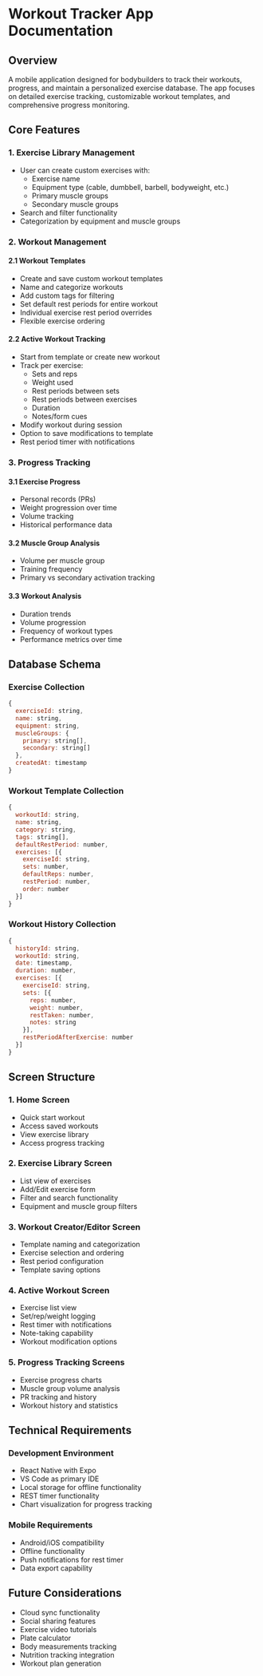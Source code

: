 # Workout Tracker App Documentation

## Overview
A mobile application designed for bodybuilders to track their workouts, progress, and maintain a personalized exercise database. The app focuses on detailed exercise tracking, customizable workout templates, and comprehensive progress monitoring.

## Core Features

### 1. Exercise Library Management
- User can create custom exercises with:
  - Exercise name
  - Equipment type (cable, dumbbell, barbell, bodyweight, etc.)
  - Primary muscle groups
  - Secondary muscle groups
- Search and filter functionality
- Categorization by equipment and muscle groups

### 2. Workout Management
#### 2.1 Workout Templates
- Create and save custom workout templates
- Name and categorize workouts
- Add custom tags for filtering
- Set default rest periods for entire workout
- Individual exercise rest period overrides
- Flexible exercise ordering

#### 2.2 Active Workout Tracking
- Start from template or create new workout
- Track per exercise:
  - Sets and reps
  - Weight used
  - Rest periods between sets
  - Rest periods between exercises
  - Duration
  - Notes/form cues
- Modify workout during session
- Option to save modifications to template
- Rest period timer with notifications

### 3. Progress Tracking
#### 3.1 Exercise Progress
- Personal records (PRs)
- Weight progression over time
- Volume tracking
- Historical performance data

#### 3.2 Muscle Group Analysis
- Volume per muscle group
- Training frequency
- Primary vs secondary activation tracking

#### 3.3 Workout Analysis
- Duration trends
- Volume progression
- Frequency of workout types
- Performance metrics over time

## Database Schema

### Exercise Collection
```javascript
{
  exerciseId: string,
  name: string,
  equipment: string,
  muscleGroups: {
    primary: string[],
    secondary: string[]
  },
  createdAt: timestamp
}
```

### Workout Template Collection
```javascript
{
  workoutId: string,
  name: string,
  category: string,
  tags: string[],
  defaultRestPeriod: number,
  exercises: [{
    exerciseId: string,
    sets: number,
    defaultReps: number,
    restPeriod: number,
    order: number
  }]
}
```

### Workout History Collection
```javascript
{
  historyId: string,
  workoutId: string,
  date: timestamp,
  duration: number,
  exercises: [{
    exerciseId: string,
    sets: [{
      reps: number,
      weight: number,
      restTaken: number,
      notes: string
    }],
    restPeriodAfterExercise: number
  }]
}
```

## Screen Structure

### 1. Home Screen
- Quick start workout
- Access saved workouts
- View exercise library
- Access progress tracking

### 2. Exercise Library Screen
- List view of exercises
- Add/Edit exercise form
- Filter and search functionality
- Equipment and muscle group filters

### 3. Workout Creator/Editor Screen
- Template naming and categorization
- Exercise selection and ordering
- Rest period configuration
- Template saving options

### 4. Active Workout Screen
- Exercise list view
- Set/rep/weight logging
- Rest timer with notifications
- Note-taking capability
- Workout modification options

### 5. Progress Tracking Screens
- Exercise progress charts
- Muscle group volume analysis
- PR tracking and history
- Workout history and statistics

## Technical Requirements

### Development Environment
- React Native with Expo
- VS Code as primary IDE
- Local storage for offline functionality
- REST timer functionality
- Chart visualization for progress tracking

### Mobile Requirements
- Android/iOS compatibility
- Offline functionality
- Push notifications for rest timer
- Data export capability

## Future Considerations
- Cloud sync functionality
- Social sharing features
- Exercise video tutorials
- Plate calculator
- Body measurements tracking
- Nutrition tracking integration
- Workout plan generation